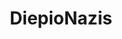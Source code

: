 ---
title: DiepioNazis
crosslinks:
- CorruptX
- diepio
- DiepioPartyLinks
- dragonsfuckingcars
- diepiopornlinks
- Diepio_
---